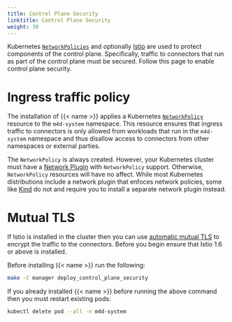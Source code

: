 ```yaml
---
title: Control Plane Security
linktitle: Control Plane Security
weight: 30
---
```


Kubernetes  [`NetworkPolicies`](https://kubernetes.io/docs/concepts/services-networking/network-policies/) and optionally [Istio](https://istio.io/) are used to protect components of the control plane. Specifically, traffic to connectors that run as part of the control plane must be secured. Follow this page to enable control plane security.

# Ingress traffic policy

The installation of  {{< name >}} applies a Kubernetes [`NetworkPolicy`](https://kubernetes.io/docs/concepts/services-networking/network-policies/) resource to the `m4d-system` namespace. This resource ensures that ingress traffic to connectors is only allowed from workloads that run in the `m4d-system` namespace and thus disallow access to connectors from other namespaces or external parties.

The `NetworkPolicy` is always created. However, your Kubernetes cluster must have a [Network Plugin](https://kubernetes.io/docs/concepts/extend-kubernetes/compute-storage-net/network-plugins/) with `NetworkPolicy` support. Otherwise, `NetworkPolicy` resources will have no affect. While most Kubernetes distributions include a network plugin that enfoces network policies, some like [Kind](https://kind.sigs.k8s.io/) do not and require you to install a separate network plugin instead.

# Mutual TLS

If Istio is installed in the cluster then you can use [automatic mutual TLS](https://istio.io/latest/docs/tasks/security/authentication/authn-policy/#auto-mutual-tls) to encrypt the traffic to the connectors.
Before you begin ensure that Istio 1.6 or above is installed.

Before installing {{< name >}} run the following:
```bash
make -C manager deploy_control_plane_security
```

If you already installed  {{< name >}} before running the above command then you must restart existing pods:
```bash
kubectl delete pod --all -n m4d-system
```

